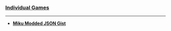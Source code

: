 ### [Individual Games](games/sync)

---
 
 - **[Miku Modded JSON Gist](https://gist.github.com/RePod/f4252f1bf099713d9559fdc7a0c26e35/)**
